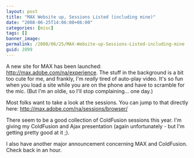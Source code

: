 ```yaml
---
layout: post
title: "MAX Website up, Sessions Listed (including mine)"
date: "2008-06-25T14:06:00+06:00"
categories: [misc]
tags: []
banner_image: 
permalink: /2008/06/25/MAX-Website-up-Sessions-Listed-including-mine
guid: 2899
---
```


A new site for MAX has been launched: <a href="http://max.adobe.com/na/experience">http://max.adobe.com/na/experience</a>. The stuff in the background is a bit too cute for me, and frankly, I'm <i>really</i> tired of auto-play video. It's so fun when you load a site while you are on the phone and have to scramble for the mic. (But I'm an oldie, so I'll stop complaining... one day.)

Most folks want to take a look at the sessions. You can jump to that directly here: <a href="http://max.adobe.com/na/sessions/browser/">http://max.adobe.com/na/sessions/browser/</a>

There seem to be a good collection of ColdFusion sessions this year. I'm giving my ColdFusion and Ajax presentation (again unfortunately - but I'm getting pretty good at it ;). 

I also have another major announcement concerning MAX and ColdFusion. Check back in an hour.